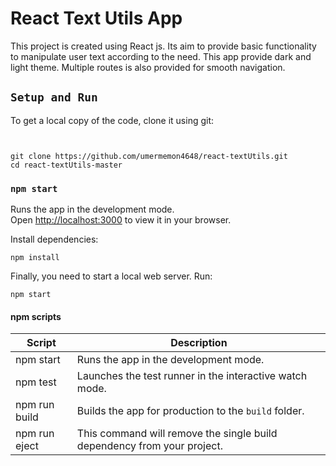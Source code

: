 # React Text Utils App
<p>This project is created using React js. Its aim to provide basic functionality to manipulate user text according to the need. This app provide dark and light theme. Multiple routes is also provided for smooth navigation.<p/>

## `Setup and Run`

To get a local copy of the code, clone it using git:

```


git clone https://github.com/umermemon4648/react-textUtils.git
cd react-textUtils-master
```
### `npm start`

Runs the app in the development mode.\
Open [http://localhost:3000](http://localhost:3000) to view it in your browser.




Install dependencies:

```
npm install
```

Finally, you need to start a local web server. Run:

```
npm start
```

#### npm scripts

| Script        | Description                                                             |
| ------------- | ----------------------------------------------------------------------- |
| npm start     | Runs the app in the development mode.                                   |
| npm test      | Launches the test runner in the interactive watch mode.                 |
| npm run build | Builds the app for production to the `build` folder.                    |
| npm run eject | This command will remove the single build dependency from your project. |

